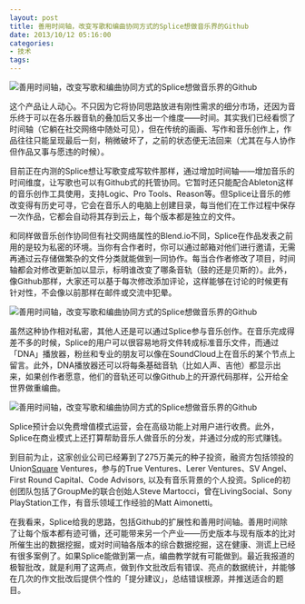 ```yaml
---
layout: post
title: 善用时间轴，改变写歌和编曲协同方式的Splice想做音乐界的Github
date: 2013/10/12 05:16:00
categories:
- 技术
tags:
---
```


![善用时间轴，改变写歌和编曲协同方式的Splice想做音乐界的Github][1]

这个产品让人动心。不只因为它将协同思路放进有刚性需求的细分市场，还因为音乐终于可以在各乐器音轨的叠加后又多出一个维度——时间。其实我们已经看惯了时间轴（它躺在社交网络中随处可见），但在传统的画画、写作和音乐创作上，作品往往只能呈现最后一刻，稍微破坏了，之前的状态便无法回来（尤其在与人协作但作品又事与愿违的时候）。

目前正在内测的Splice想让写歌变成写软件那样，通过增加时间轴——增加音乐的时间维度，让写歌也可以有Github式的托管协同。它暂时还只能配合Ableton这样的音乐创作工具使用，支持Logic、Pro Tools、Reason等。但Splice让音乐的修改变得有历史可寻，它会在音乐人的电脑上创建目录，每当他们在工作过程中保存一次作品，它都会自动将其存到云上，每个版本都是独立的文件。

和同样做音乐创作协同但有社交网络属性的Blend.io不同，Splice在作品发表之前用的是较为私密的环境。当你有合作者时，你可以通过邮箱对他们进行邀请，无需再通过云存储做繁杂的文件分类就能做到一同协作。每当合作者修改了项目，时间轴都会对修改更新加以显示，标明谁改变了哪条音轨（鼓的还是贝斯的）。此外，像Github那样，大家还可以基于每次修改添加评论，这样能够在讨论的时候更有针对性，不会像以前那样在邮件或交流中犯晕。

![善用时间轴，改变写歌和编曲协同方式的Splice想做音乐界的Github][2]

虽然这种协作相对私密，其他人还是可以通过Splice参与音乐创作。在音乐完成得差不多的时候，Splice的用户可以很容易地将文件转成标准音乐文件，而通过「DNA」播放器，粉丝和专业的朋友可以像在SoundCloud上在音乐的某个节点上留言。此外，DNA播放器还可以将每条基础音轨（比如人声、吉他）都显示出来，如果创作者愿意，他们的音轨还可以像Github上的开源代码那样，公开给全世界做重编曲。

![善用时间轴，改变写歌和编曲协同方式的Splice想做音乐界的Github][3]

Splice预计会以免费增值模式运营，会在高级功能上对用户进行收费。此外，Splice在商业模式上还打算帮助音乐人做音乐的分发，并通过分成的形式赚钱。

到目前为止，这家创业公司已经筹到了275万美元的种子投资，融资方包括领投的Union<a href="http://news.zol.com.cn/tech/square/" data-rel="277">Square</a> Ventures，参与的True Ventures、Lerer Ventures、SV Angel、First Round Capital、Code Advisors, 以及有音乐背景的个人投资。Splice的初创团队包括了GroupMe的联合创始人Steve Martocci，曾在LivingSocial、Sony PlayStation工作，有音乐领域工作经验的Matt Aimonetti。

在我看来，Splice给我的思路，包括Github的扩展性和善用时间轴。善用时间除了让每个版本都有迹可循，还可能带来另一个产业——历史版本与现有版本的比对所催生出的数据挖掘，或对时间轴各版本的综合数据挖掘，这在健康、测谎上已经有很多案例了。如果Splice能做到第一点，编曲教学就有可能做到。最近我报道的极智批改，就是利用了这两点，做到作文批改后有错误、亮点的数据统计，并能够在几次的作文批改后提供个性的「提分建议」，总结错误根源，并推送适合的题目。

[1]: http://techdoc.fd.zol-img.com.cn/g3/M0B/0C/0A/Cg-4WFJXwZiIBajmAASjUQ7cyBsAAMbjwBGDa0ABKNp389.png

[2]: http://techdoc.fd.zol-img.com.cn/g3/M0B/0C/0A/Cg-4V1JXwZmIaN2_AAMw623SLfQAAMbjwBPhWIAAzED688.png

[3]: http://techdoc.fd.zol-img.com.cn/g3/M0B/0C/0A/Cg-4WFJXwZmIEG2EAAJQ9CjTeA0AAMbjwBijxAAAlEM665.png
